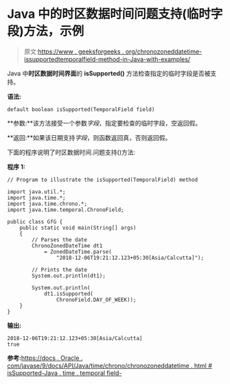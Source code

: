# Java 中的时区数据时间问题支持(临时字段)方法，示例

> 原文:[https://www . geeksforgeeks . org/chronozoneddatetime-issupportedtemporalfield-method-in-Java-with-examples/](https://www.geeksforgeeks.org/chronozoneddatetime-issupportedtemporalfield-method-in-java-with-examples/)

Java 中**时区数据时间界面**的 **isSupported()** 方法检查指定的临时字段是否被支持。

**语法:**

```
default boolean isSupported(TemporalField field)

```

**参数:**该方法接受一个参数*字段*，指定要检查的临时字段，空返回假。

**返回:**如果该日期支持*字段*，则函数返回真，否则返回假。

下面的程序说明了时区数据时间.问题支持()方法:

**程序 1:**

```
// Program to illustrate the isSupported(TemporalField) method

import java.util.*;
import java.time.*;
import java.time.chrono.*;
import java.time.temporal.ChronoField;

public class GfG {
    public static void main(String[] args)
    {
        // Parses the date
        ChronoZonedDateTime dt1
            = ZonedDateTime.parse(
                "2018-12-06T19:21:12.123+05:30[Asia/Calcutta]");

        // Prints the date
        System.out.println(dt1);

        System.out.println(
            dt1.isSupported(
                ChronoField.DAY_OF_WEEK));
    }
}
```

**输出:**

```
2018-12-06T19:21:12.123+05:30[Asia/Calcutta]
true

```

**参考:**[https://docs . Oracle . com/javase/9/docs/API/Java/time/chrono/chronozoneddatetime . html # isSupported-Java . time . temporal field-](https://docs.oracle.com/javase/9/docs/api/java/time/chrono/ChronoZonedDateTime.html#isSupported-java.time.temporal.TemporalField-)